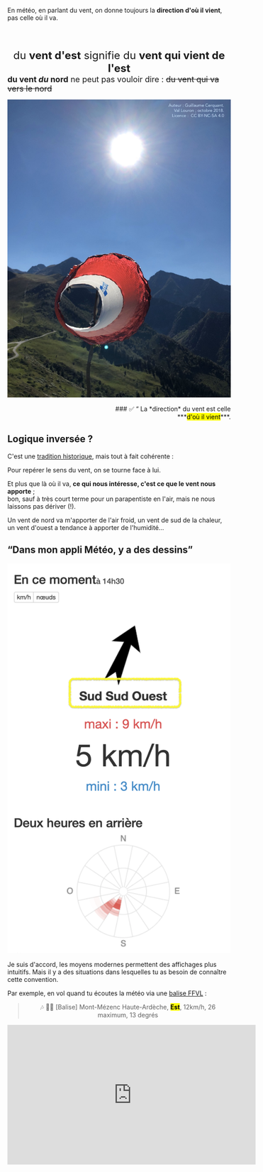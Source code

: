 <!--
A58V
La direction du vent donnée par les services météo est toujours :
la direction d'où vient le vent
-->




En météo, en parlant du vent, on donne toujours la **direction d'où il vient**,  
pas celle où il va.

<br><br>

<link href="https://fonts.googleapis.com/css2?family=Euphoria+Script&family=Schoolbell&display=swap" rel="stylesheet">
<div class="mnemo">
	<div class="stabilo handwriting" style="text-align: center; font-size: x-large;">du <b>vent d'est</b> signifie du <b>vent qui vient de l'est</b>
	</div>
	<div class="handwriting" style="font-size: large;"><b>du vent <i>du</i> nord</b> ne peut pas vouloir dire : <strike>du vent qui va vers le nord</strike></div>
</div>


![](wind-socket.jpg)


<div align="right">
### ✅ “ La *direction* du vent est celle<br> ***<mark>d'où il vient</mark>***.

<div align="left">

## Logique inversée ?

C'est une [tradition historique](http://www.meteofrance.fr/publications/glossaire/150367-direction-du-vent), mais tout à fait cohérente :

Pour repérer le sens du vent, on se tourne face à lui.

Et plus que là où il va, **ce qui nous intéresse, c'est ce que le vent nous apporte** ;  
bon, sauf à très court terme pour un parapentiste en l'air, mais ne nous laissons pas dériver (!).  

Un vent de nord va m'apporter de l'air froid, un vent de sud de la chaleur, un vent d'ouest a tendance à apporter de l'humidité…


## “Dans mon appli Météo, y a des dessins”

![](winddirection.png)

Je suis d'accord, les moyens modernes permettent des affichages plus intuitifs. 
Mais il y a des situations dans lesquelles tu as besoin de connaître cette convention.

Par exemple, en vol quand tu écoutes la météo via une [balise FFVL](http://carte.ffvl.fr/?mode=balises) :

<center>

> 🎶 🎵🎵 [Balise] Mont-Mézenc Haute-Ardèche, <mark>**Est**</mark>, 12km/h, 26 maximum, 13 degrés

<iframe width="560" height="315" src="https://www.youtube.com/embed/UnA8DOJTni0" frameborder="0" allow="accelerometer; autoplay; encrypted-media; gyroscope; picture-in-picture" allowfullscreen></iframe>
	
</center>